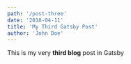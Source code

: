 ```yaml
---
path: '/post-three'
date: '2018-04-11'
title: 'My Third Gatsby Post'
author: 'John Doe'
---
```


This is my very **third blog** post in Gatsby
